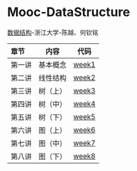 # Mooc-DataStructure
[数据结构](https://www.icourse163.org/learn/ZJU-93001?tid=1003013004#/learn/announce)-浙江大学-陈越、何钦铭

|  **章节** | **内容** | **代码** |
| :-- | :----------: |  :--: |
| 第一讲 | 基本概念 | [week1](week1/) |
| 第二讲 | 线性结构 | [week2](week2/) |
| 第三讲 | 树（上） | [week3](week3/) |
| 第四讲 | 树（中） | [week4](week3/) |
| 第五讲 | 树（下） | [week5](week3/) |
| 第六讲 | 图（上） | [week6](week3/) |
| 第七讲 | 图（中） | [week7](week3/) |
| 第八讲 | 图（下） | [week8](week3/) |


